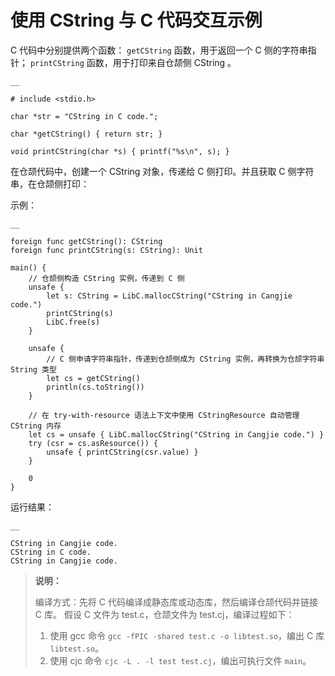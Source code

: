 
# 使用 CString 与 C 代码交互示例

C 代码中分别提供两个函数： `getCString` 函数，用于返回一个 C 侧的字符串指针； `printCString` 函数，用于打印来自仓颉侧 CString 。
    
    __
    
    # include <stdio.h>
    
    char *str = "CString in C code.";
    
    char *getCString() { return str; }
    
    void printCString(char *s) { printf("%s\n", s); }
    
在仓颉代码中，创建一个 CString 对象，传递给 C 侧打印。并且获取 C 侧字符串，在仓颉侧打印：

示例：
    
    __
    
    foreign func getCString(): CString
    foreign func printCString(s: CString): Unit
    
    main() {
        // 仓颉侧构造 CString 实例，传递到 C 侧
        unsafe {
            let s: CString = LibC.mallocCString("CString in Cangjie code.")
            printCString(s)
            LibC.free(s)
        }
    
        unsafe {
            // C 侧申请字符串指针，传递到仓颉侧成为 CString 实例，再转换为仓颉字符串 String 类型
            let cs = getCString()
            println(cs.toString())
        }
    
        // 在 try-with-resource 语法上下文中使用 CStringResource 自动管理 CString 内存
        let cs = unsafe { LibC.mallocCString("CString in Cangjie code.") }
        try (csr = cs.asResource()) {
            unsafe { printCString(csr.value) }
        }
    
        0
    }
    
运行结果：
    
    __
    
    CString in Cangjie code.
    CString in C code.
    CString in Cangjie code.

> **说明：**
> 
> 编译方式：先将 C 代码编译成静态库或动态库，然后编译仓颉代码并链接 C 库。 假设 C 文件为 test.c，仓颉文件为 test.cj，编译过程如下：
> 
>   1. 使用 gcc 命令 `gcc -fPIC -shared test.c -o libtest.so`，编出 C 库 `libtest.so`。
>   2. 使用 cjc 命令 `cjc -L . -l test test.cj`，编出可执行文件 `main`。
> 